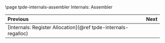 \page tpde-internals-assembler Internals: Assembler

<div class="section_buttons">
 
| Previous          |                              Next |
|:------------------|----------------------------------:|
| [Internals: Register Allocation](@ref tpde-internals-regalloc) | |
 
</div>

